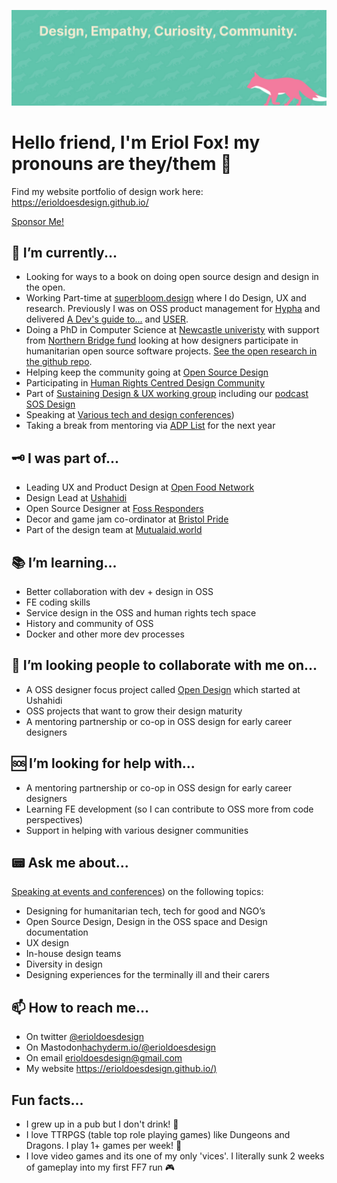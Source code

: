 ![Eriol's banner that is mint green with a pink fox in the bottom right reading Design, Empathy, Curiousity, Community](/readme.jpg)

# Hello friend, I'm Eriol Fox! my pronouns are they/them 🦊

Find my website portfolio of design work here: https://erioldoesdesign.github.io/

[Sponsor Me!](https://github.com/sponsors/erioldoesdesign)


## 🤔 I’m currently...
- Looking for ways to a book on doing open source design and design in the open. 
- Working Part-time at [superbloom.design](https://superbloom.design/) where I do Design, UX and research. Previously I was on OSS product management for [Hypha](https://www.hypha.app/) and delivered [A Dev's guide to...](https://github.com/simplysecure/devs-guide-to) and [USER](https://github.com/simplysecure/USER_project).
- Doing a PhD in Computer Science at [Newcastle univeristy](https://www.ncl.ac.uk/) with support from [Northern Bridge fund](http://www.northernbridge.ac.uk/) looking at how designers participate in humanitarian open source software projects. [See the open research in the github repo](https://github.com/Erioldoesdesign/Design_HOSS_PhD).
- Helping keep the community going at [Open Source Design](https://opensourcedesign.net/)
- Participating in [Human Rights Centred Design Community](https://hrcd.pubpub.org/)
- Part of [Sustaining Design & UX working group](https://sustainoss.org/working-groups/design-and-ux/) including our [podcast SOS Design](https://sosdesign.sustainoss.org/)
- Speaking at [Various tech and design conferences](https://erioldoesdesign.github.io/speaking/))
- Taking a break from mentoring via [ADP List](https://adplist.org/mentors/eriol-fox) for the next year

## 🗝️ I was part of...
- Leading UX and Product Design at [Open Food Network](https://openfoodnetwork.org/)
- Design Lead at [Ushahidi](http://ushahidi.com/)
- Open Source Designer at [Foss Responders](https://fossresponders.com/)
- Decor and game jam co-ordinator at [Bristol Pride](https://bristolpridegamejam.itch.io/)
- Part of the design team at [Mutualaid.world](https://github.com/factn/Resilience-Design)


## 📚 I’m learning...
- Better collaboration with dev + design in OSS
- FE coding skills
- Service design in the OSS and human rights tech space
- History and community of OSS
- Docker and other more dev processes

## 🐝 I’m looking people to collaborate with me on...
- A OSS designer focus project called [Open Design](https://github.com/Erioldoesdesign/opendesign) which started at Ushahidi
- OSS projects that want to grow their design maturity
- A mentoring partnership or co-op in OSS design for early career designers

## 🆘 I’m looking for help with...
- A mentoring partnership or co-op in OSS design for early career designers
- Learning FE development (so I can contribute to OSS more from code perspectives)
- Support in helping with various designer communities

## 📟 Ask me about...
[Speaking at events and conferences](https://erioldoesdesign.github.io/speaking/)) on the following topics:

- Designing for humanitarian tech, tech for good and NGO’s
- Open Source Design, Design in the OSS space and Design documentation
- UX design
- In-house design teams
- Diversity in design
- Designing experiences for the terminally ill and their carers

## 📫 How to reach me...
- On twitter [@erioldoesdesign](https://twitter.com/EriolDoesDesign)
- On Mastodon[hachyderm.io/@erioldoesdesign](https://hachyderm.io/@erioldoesdesign)
- On email [erioldoesdesign@gmail.com](erioldoesdesign@gmail.com)
- My website [https://erioldoesdesign.github.io/)](https://erioldoesdesign.github.io/)

## Fun facts...
- I grew up in a pub but I don't drink! 🍻
- I love TTRPGS (table top role playing games) like Dungeons and Dragons. I play 1+ games per week! 🐉
- I love video games and its one of my only 'vices'. I literally sunk 2 weeks of gameplay into my first FF7 run 🎮
